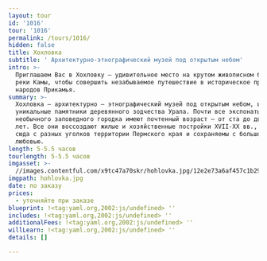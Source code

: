 ```yaml
---
layout: tour
id: '1016'
tour: '1016'
permalink: /tours/1016/
hidden: false
title: Хохловка
subtitle: ' Архитектурно-этнографический музей под открытым небом'
intro: >-
  Приглашаем Вас в Хохловку – удивительное место на крутом живописном берегу
  реки Камы, чтобы совершить незабываемое путешествие в историческое прошлое
  народов Прикамья.
summary: >-
  Хохловка – архитектурно – этнографический музей под открытым небом, включающий
  уникальные памятники деревянного зодчества Урала. Почти все экспонаты этого
  необычного заповедного городка имеют почтенный возраст – от ста до двухсот
  лет. Все они воссоздают жилые и хозяйственные постройки XVII-XX вв., свезенные
  сюда с разных уголков территории Пермского края и сохраняемы с большой
  любовью.
length: 5-5.5 часов
tourlength: 5-5.5 часов
imgasset: >-
  //images.contentful.com/x9tc47a70skr/hohlovka.jpg/12e2e73a6af457c1b29580a69426bfb7/hohlovka.jpg
imgpath: hohlovka.jpg
date: по заказу
prices:
  - уточняйте при заказе
blueprint: !<tag:yaml.org,2002:js/undefined> ''
includes: !<tag:yaml.org,2002:js/undefined> ''
additionalFees: !<tag:yaml.org,2002:js/undefined> ''
willLearn: !<tag:yaml.org,2002:js/undefined> ''
details: []

---
```

